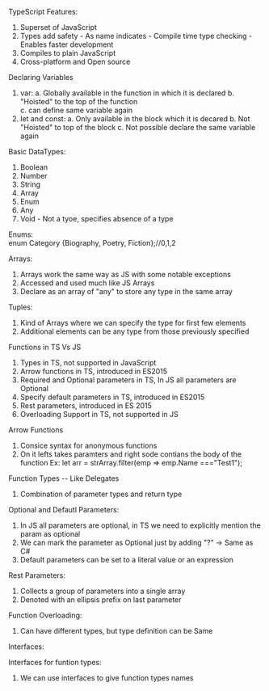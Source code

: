 TypeScript Features:

1. Superset of JavaScript
2. Types add safety - As name indicates - Compile time type checking - Enables faster development 
3. Compiles to plain JavaScript
4. Cross-platform and Open source 

Declaring Variables
1. var: 
    a. Globally available in the function in which it is declared
    b. "Hoisted" to the top of the function  
    c. can define same variable again
2. let and const: 
    a. Only available in the block which it is decared
    b. Not "Hoisted" to top of the block
    c. Not possible declare the same variable again 

Basic DataTypes:
1. Boolean
2. Number
3. String
4. Array 
5. Enum
6. Any  
7. Void - Not a tyoe, specifies absence of a type

Enums:  
enum Category {Biography, Poetry, Fiction};//0,1,2

Arrays:
1. Arrays work the same way as JS with some notable exceptions 
2. Accessed and used much like JS Arrays
3. Declare as an array of "any" to store any type in the same array 

Tuples:
1. Kind of Arrays where we can specify the type for first few elements 
2. Additional elements can be any type from those previously specified 

Functions in TS Vs JS
1. Types in TS, not supported in JavaScript
2. Arrow functions in TS, introduced in ES2015
3. Required and Optional parameters in TS, In JS all parameters are Optional
4. Specify default parameters in TS, introduced in ES2015
5. Rest parameters, introduced in ES 2015
6. Overloading Support in TS, not supported in JS 


Arrow Functions 
1. Consice syntax for anonymous functions 
2. On it lefts takes paramters and right sode contians the body of the function 
   Ex: let arr = strArray.filter(emp => emp.Name ==="Test1");

Function Types -- Like Delegates
1. Combination of parameter types and return type

Optional and Defautl Parameters:
1. In JS all parameters are optional, in TS we need to explicitly mention the param as optional 
2. We can mark the parameter as Optional just by adding "?" -> Same as C#
3. Default parameters can be set to a literal value or an expression 


Rest Parameters:
1. Collects a group of parameters into a single array 
2. Denoted with an ellipsis prefix on last parameter

Function Overloading: 
1. Can have different types, but type definition can be Same

Interfaces:
 
Interfaces for funtion types:

1. We can use interfaces to give function types names

